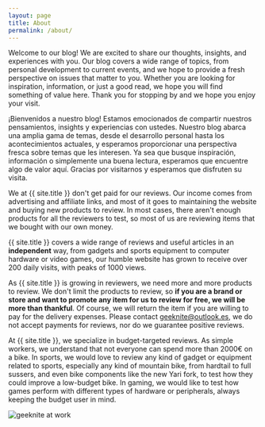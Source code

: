 ```yaml
---
layout: page
title: About
permalink: /about/
---
```


Welcome to our blog! We are excited to share our thoughts, insights, and experiences with you. Our blog covers a wide range of topics, from personal development to current events, and we hope to provide a fresh perspective on issues that matter to you. Whether you are looking for inspiration, information, or just a good read, we hope you will find something of value here. Thank you for stopping by and we hope you enjoy your visit.

¡Bienvenidos a nuestro blog! Estamos emocionados de compartir nuestros pensamientos, insights y experiencias con ustedes. Nuestro blog abarca una amplia gama de temas, desde el desarrollo personal hasta los acontecimientos actuales, y esperamos proporcionar una perspectiva fresca sobre temas que les interesen. Ya sea que busque inspiración, información o simplemente una buena lectura, esperamos que encuentre algo de valor aquí. Gracias por visitarnos y esperamos que disfruten su visita.

We at {{ site.title }} don't get paid for our reviews. Our income comes from advertising and affiliate links, and most of it goes to maintaining the website and buying new products to review. In most cases, there aren't enough products for all the reviewers to test, so most of us are reviewing items that we bought with our own money.

{{ site.title }} covers a wide range of reviews and useful articles in an **independent** way, from gadgets and sports equipment to computer hardware or video games, our humble website has grown to receive over 200 daily visits, with peaks of 1000 views.

As {{ site.title }} is growing in reviewers, we need more and more products to review. We don't limit the products to review, so **if you are a brand or store and want to promote any item for us to review for free, we will be more than thankful**. Of course, we will return the item if you are willing to pay for the delivery expenses. Please contact <geeknite@outlook.es>, we do not accept payments for reviews, nor do we guarantee positive reviews.

At {{ site.title }}, we specialize in budget-targeted reviews. As simple workers, we understand that not everyone can spend more than 2000€ on a bike. In sports, we would love to review any kind of gadget or equipment related to sports, especially any kind of mountain bike, from hardtail to full sussers, and even bike components like the new Yari fork, to test how they could improve a low-budget bike. In gaming, we would like to test how games perform with different types of hardware or peripherals, always keeping the budget user in mind.

![geeknite at work](https://i.imgur.com/5LmLmzwm.jpg)